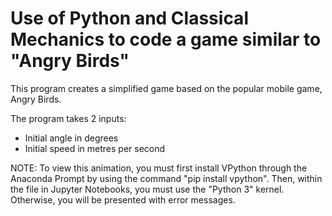 # Use of Python and Classical Mechanics to code a game similar to "Angry Birds"

This program creates a simplified game based on the popular mobile game, Angry Birds.

The program takes 2 inputs:
* Initial angle in degrees
* Initial speed in metres per second

NOTE: To view this animation, you must first install VPython through the Anaconda Prompt by using the command "pip install vpython". Then, within the file in Jupyter Notebooks, you must use the "Python 3" kernel. Otherwise, you will be presented with error messages.
